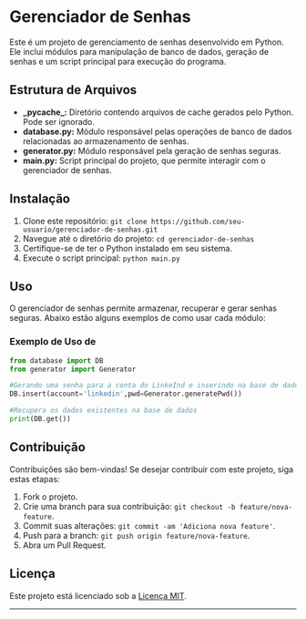 
# Gerenciador de Senhas

Este é um projeto de gerenciamento de senhas desenvolvido em Python. Ele inclui módulos para manipulação de banco de dados, geração de senhas e um script principal para execução do programa.

## Estrutura de Arquivos

- **\_pycache\_:** Diretório contendo arquivos de cache gerados pelo Python. Pode ser ignorado.
- **database.py:** Módulo responsável pelas operações de banco de dados relacionadas ao armazenamento de senhas.
- **generator.py:** Módulo responsável pela geração de senhas seguras.
- **main.py:** Script principal do projeto, que permite interagir com o gerenciador de senhas.

## Instalação

1. Clone este repositório: `git clone https://github.com/seu-usuario/gerenciador-de-senhas.git`
2. Navegue até o diretório do projeto: `cd gerenciador-de-senhas`
3. Certifique-se de ter o Python instalado em seu sistema.
4. Execute o script principal: `python main.py`

## Uso

O gerenciador de senhas permite armazenar, recuperar e gerar senhas seguras. Abaixo estão alguns exemplos de como usar cada módulo:

### Exemplo de Uso de 
```Python
from database import DB
from generator import Generator

#Gerando uma senha para a conta do LinkeInd e inserindo na base de dados
DB.insert(account='linkedin',pwd=Generator.generatePwd())

#Recupera os dados existentes na base de dados
print(DB.get())

```
## Contribuição

Contribuições são bem-vindas! Se desejar contribuir com este projeto, siga estas etapas:

1. Fork o projeto.
2. Crie uma branch para sua contribuição: `git checkout -b feature/nova-feature`.
3. Commit suas alterações: `git commit -am 'Adiciona nova feature'`.
4. Push para a branch: `git push origin feature/nova-feature`.
5. Abra um Pull Request.

## Licença

Este projeto está licenciado sob a [Licença MIT](https://opensource.org/licenses/MIT).

---
